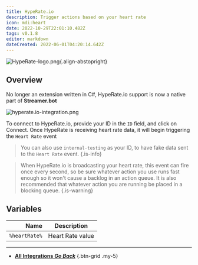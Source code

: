 ```yaml
---
title: HypeRate.io
description: Trigger actions based on your heart rate
icon: mdi:heart
date: 2022-10-29T22:01:10.482Z
tags: v0.1.8
editor: markdown
dateCreated: 2022-06-01T04:20:14.642Z
---
```


![HypeRate-logo.png](https://streamer.bot/img/integrations/hyperate.png){.align-abstopright}

## Overview
No longer an extension written in C#, HypeRate.io support is now a native part of **Streamer.bot**

![hyperate.io-integration.png](/hyperate.io-integration.png)

To connect to HypeRate.io, provide your ID in the `ID` field, and click on Connect.  Once HypeRate is receiving heart rate data, it will begin triggering the `Heart Rate` event

> You can also use `internal-testing` as your ID, to have fake data sent to the `Heart Rate` event.
{.is-info}

> When HypeRate.io is broadcasting your heart rate, this event can fire once every second, so be sure whatever action you use runs fast enough so it won't cause a backlog in an action queue.  It is also recommended that whatever action you are running be placed in a blocking queue.
{.is-warning}

## Variables
| Name | Description |
|   ---:|-------------|
| `%heartRate%` | Heart Rate value |

---

- [<i class="mdi mdi-chevron-left"></i> **All Integrations *Go Back***](/Integrations)
{.btn-grid .my-5}